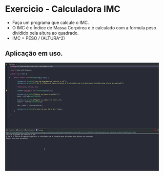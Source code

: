 # Exercicio - Calculadora IMC

- Faça um programa que calcule o IMC.
- O IMC é o Índice de Massa Corpórea e é calculado com a formula peso dividido pela altura ao quadrado.
- IMC = PESO / (ALTURA^2)

## Aplicação em uso.

![Gif Exercicio](./gif/gifExercicio.gif)